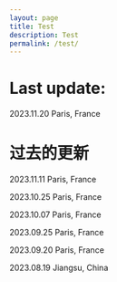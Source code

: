 ```yaml
---
layout: page
title: Test
description: Test
permalink: /test/
---
```


# Last update:
2023.11.20
Paris, France

# 过去的更新

2023.11.11
Paris, France

2023.10.25
Paris, France

2023.10.07
Paris, France

2023.09.25
Paris, France

2023.09.20
Paris, France

2023.08.19
Jiangsu, China
